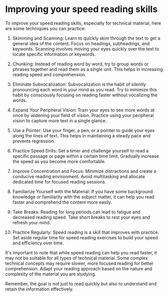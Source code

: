 # Improving your speed reading skills

To improve your speed reading skills, especially for technical material, here are some techniques you can practice:

1. Skimming and Scanning: Learn to quickly skim through the text to get a general idea of the content. Focus on headings, subheadings, and keywords. Scanning involves moving your eyes quickly over the text to locate specific information or keywords.

2. Chunking: Instead of reading word by word, try to group words or phrases together and read them as a single unit. This helps in increasing reading speed and comprehension.

3. Eliminate Subvocalization: Subvocalization is the habit of silently pronouncing each word in your mind as you read. Try to minimize this habit by consciously focusing on reading faster without vocalizing the words.

4. Expand Your Peripheral Vision: Train your eyes to see more words at once by widening your field of vision. Practice using your peripheral vision to capture more text in a single glance.

5. Use a Pointer: Use your finger, a pen, or a pointer to guide your eyes along the lines of text. This helps in maintaining a steady pace and prevents regression.

6. Practice Speed Drills: Set a timer and challenge yourself to read a specific passage or page within a certain time limit. Gradually increase the speed as you become more comfortable.

7. Improve Concentration and Focus: Minimize distractions and create a conducive reading environment. Avoid multitasking and allocate dedicated time for focused reading sessions.

8. Familiarize Yourself with the Material: If you have some background knowledge or familiarity with the subject matter, it can help you read faster and comprehend the content more easily.

9. Take Breaks: Reading for long periods can lead to fatigue and decreased reading speed. Take short breaks to rest your eyes and refresh your mind.

10. Practice Regularly: Speed reading is a skill that improves with practice. Set aside regular time for speed reading exercises to build your speed and efficiency over time.

It's important to note that while speed reading can help you read faster, it may not be suitable for all types of technical material. Some complex technical concepts may require slower, more focused reading for better comprehension. Adapt your reading approach based on the nature and complexity of the material you are studying.

Remember, the goal is not just to read quickly but also to understand and retain the information effectively.
